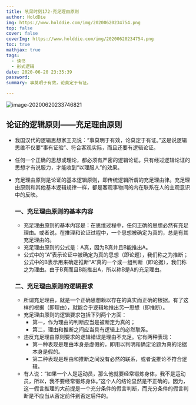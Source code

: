```yaml
---
title: 吼呆时刻172-充足理由原则
author: HoldDie
img: https://www.holddie.com/img/20200620234754.png
top: false
cover: false
coverImg: https://www.holddie.com/img/20200620234754.png
toc: true
mathjax: true
tags:
  - 读书
  - 形式逻辑
date: 2020-06-20 23:35:39
password:
summary: 事莫明于有效，论莫定于有证。

---
```


![image-20200620233746821](https://www.holddie.com/img/20200620234754.png)

## 论证的逻辑原则——充足理由原则

- 我国汉代的逻辑思想家王充说：“事莫明于有效，论莫定于有证。”这是说逻辑思维不仅要“事有证验”、符合客观实际，而且还要有逻辑论证。
- 任何一个正确的思想或理论，都必须有严密的逻辑论证。只有经过逻辑论证的思想才有说服力，才能收到“以理服人”的效果。
- 充足理由原则是论证的基本逻辑原则，即传统逻辑所谓的充足理由律。充足理由原则和其他基本逻辑规律一样，都是客观事物间的内在联系在人的主观意识中的反映。

  ### 一、充足理由原则的基本内容

  - 充足理由原则的基本内容是：在思维过程中，任何正确的思想必然有充足理由。或者说，在推理和论证过程中，一个思想被确定为真的，总是有其充足理由的。
  - 充足理由原则的公式是：A真，因为B真并且B能推出A。
  - 公式中的“A”表示论证中被确定为真的思想（即论题），我们称之为推断；公式中的B表示用来确定推断“A”真的一个或一组判断（即论据），我们称之为理由。由于B真而且B能推出A，所以称B是A的充足理由。

  ### 二、充足理由原则的逻辑要求

  - 所谓充足理由，就是一个正确思想赖以存在的真实而正确的根据。有了这样的根据（即理由），就能合乎逻辑地推出另一思想（即推断）。
  - 充足理由原则的逻辑要求包括下列两个方面：
    - 第一，作为理由的判断应当是被断定为真的；
    - 第二，理由和推断之间应当具有逻辑上的必然联系。
  - 违反充足理由原则要求的逻辑错误是理由不充足。它有两种表现：
    - 第一种表现是理由本身是虚假的，即用以判明和确定论题为真的论据本身是假的。
    - 第二种表现是理由和推断之间没有必然的联系，或者说推论不符合逻辑。
  - 有人说：“如果一个人是运动员，那么他就要经常锻炼身体，我不是运动员，所以，我不要经常锻炼身体。”这个人的结论显然是不正确的。因为，这一假言推理的大前提是一个充分条件的假言判断，而充分条件的假言判断是不应当从否定前件到否定后件的。